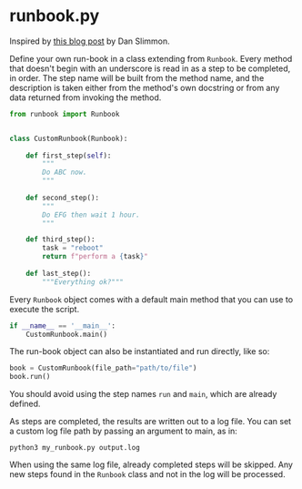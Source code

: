 # runbook.py

Inspired by [this blog post](https://blog.danslimmon.com/2019/07/15/do-nothing-scripting-the-key-to-gradual-automation)
by Dan Slimmon.

Define your own run-book in a class extending from `Runbook`. Every method that
doesn't begin with an underscore is read in as a step to be completed, in order.
The step name will be built from the method name, and the description is taken
either from the method's own docstring or from any data returned from invoking
the method.

```python
from runbook import Runbook


class CustomRunbook(Runbook):
   
    def first_step(self):
        """
        Do ABC now.
        """
    
    def second_step():
        """
        Do EFG then wait 1 hour.
        """

    def third_step():
        task = "reboot"
        return f"perform a {task}"
    
    def last_step():
        """Everything ok?"""
```

Every `Runbook` object comes with a default main method that you can use to execute the script.

```python
if __name__ == '__main__':
    CustomRunbook.main()
```

The run-book object can also be instantiated and run directly, like so:

```python
book = CustomRunbook(file_path="path/to/file")
book.run()
```

You should avoid using the step names `run` and `main`, which are already defined.

As steps are completed, the results are written out to a log file. You can set a custom log file path by passing an argument to main, as in:

```
python3 my_runbook.py output.log
```

When using the same log file, already completed steps will be skipped. Any new steps found in the `Runbook` class and not in the log will be processed.